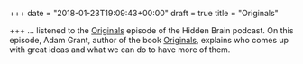 +++
date = "2018-01-23T19:09:43+00:00"
draft = true
title = "Originals"

+++
... listened to the [Originals](https://www.npr.org/2016/03/01/468574494/originals-how-to-spot-one-how-to-be-one) episode of the Hidden Brain podcast. On this episode, Adam Grant, author of the book [Originals](https://www.amazon.ca/Originals-How-Non-Conformists-Move-World/dp/0525429565), explains who comes up with great ideas and what we can do to have more of them.
